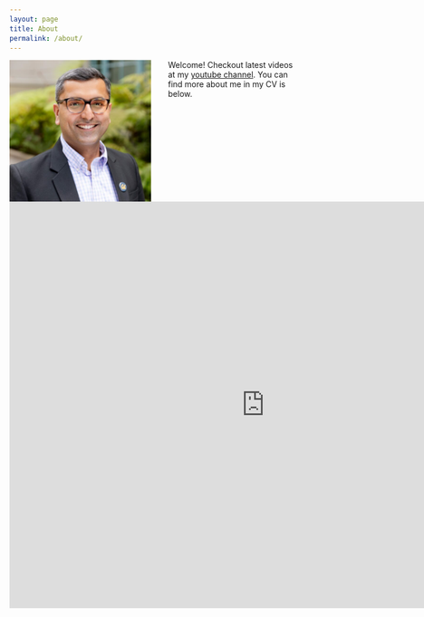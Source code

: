 ```yaml
---
layout: page
title: About
permalink: /about/
---
```



<img src="/assets/images/kunal-profile-pic.jpeg" alt="Kunal's profile" style="float:left;width:250px;height:250px;margin-right: 30px;"/>

<p> Welcome! Checkout latest videos at my <a href="https://www.youtube.com/@KunalCholera/">youtube channel</a>. You can find more about me in my CV is below.
</p> 



<iframe src="https://docs.google.com/document/d/1xEGFSedRI_ZugwuSnbwasq6-DLnx1IK5fr8eo6LMO9s/view" width="900" height="718" frameborder="0" marginheight="0" marginwidth="0">Loading…</iframe>





